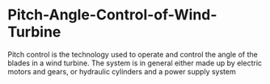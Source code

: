 # Pitch-Angle-Control-of-Wind-Turbine
Pitch control is the technology used to operate and control the angle of the blades in a wind turbine. The system is in general either made up by electric motors and gears, or hydraulic cylinders and a power supply system
